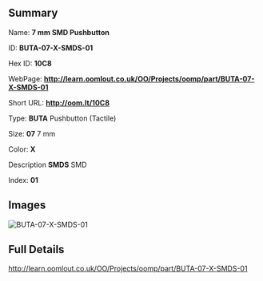 

## Summary
 
Name: __7 mm SMD Pushbutton__

ID: __BUTA-07-X-SMDS-01__

Hex ID: __10C8__

WebPage: __http://learn.oomlout.co.uk/OO/Projects/oomp/part/BUTA-07-X-SMDS-01__

Short URL: __http://oom.lt/10C8__


Type: __BUTA__ Pushbutton (Tactile) 

Size: __07__ 7 mm 

Color: __X__  

Description __SMDS__ SMD 

Index: __01__


## Images
![BUTA-07-X-SMDS-01](http://oomlout.com/oomp-gen/parts/BUTA-07-X-SMDS-01/BUTA-07-X-SMDS-01_420.jpg)



## Full Details

 http://learn.oomlout.co.uk/OO/Projects/oomp/part/BUTA-07-X-SMDS-01














